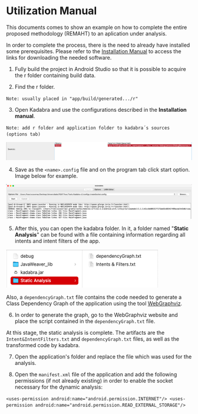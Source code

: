 # Utilization Manual

This documents comes to show an example on how to complete the entire proposed methodology (REMAHT) to an aplication under analysis.

In order to complete the process, there is the need to already have installed some prerequisites. Please refer to the [Installation Manual](/Manuals/InstallationManual.md) to access the links for downloading the needed software.

1. Fully build the project in Android Studio so that it is possible to acquire the r folder containing build data.

2. Find the r folder.

` Note: usually placed in "app/build/generated.../r" `

3. Open Kadabra and use the configurations described in the **Installation manual**. 

`Note: add r folder and application folder to kadabra´s sources (options tab)`

 <img src="/Images/r.png" alt="r"/>

4. Save as the `<name>.config` file and on the program tab click start option. Image below for example.
 
 <img src="/Images/start.png" alt="example1"/>

5. After this, you can open the kadabra folder. In it, a folder named "**Static Analysis**" can be found with a file containing information regarding all intents and intent filters of the app. 

 <img src="/Images/files.png" alt="example2"/>
 
Also, a `dependencyGraph.txt` file contains the code needed to generate a Class Dependency Graph of the application using the tool [WebGraphviz](http://www.webgraphviz.com).

6. In order to generate the graph, go to the WebGraphviz website and place the script contained in the `dependencyGraph.txt` file.

At this stage, the static analysis is complete. The artifacts are the `Intent&IntentFilters.txt` and `dependencyGraph.txt` files, as well as the transformed code by kadabra.

7. Open the application's folder and replace the file which was used for the analysis.

8. Open the `manifest.xml` file of the application and add the following permissions (if not already existing) in order to enable the socket necessary for the dynamic analysis:

`<uses-permission android:name="android.permission.INTERNET"/>
<uses-permission android:name="android.permission.READ_EXTERNAL_STORAGE"/>`

 
 
